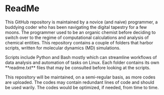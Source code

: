 # ReadMe

This GitHub repository is maintained by a novice (and naive) programmer, a buddying coder who has been navigating the digital tapestry for a few moons. The programmer used to be an organic chemist before deciding to switch over to the regime of computational calculations and analysis of chemical entities. This repository contains a couple of folders that harbor scripts, written for molecular dynamics (MD) simulations.  
<p>
Scripts include Python and Bash mostly which can streamline workflows of data analysis and automation of tasks on Linux. Each folder contains its own **readme.txt** files that may be consulted before looking at the scripts. 
<p>
This repository will be maintained, on a semi-regular basis, as more codes are uploaded. The codes may contain redundant lines of code and should be used warily. The codes would be optimized, if needed, from time to time. 


